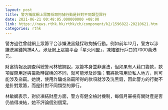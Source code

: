 ```yaml
---
layout: post
title: 警方稱就網上眾籌採取拘捕行動是針對不同類型罪行
date: 2021-06-21 00:48:05.000000000 +08:00
link: https://news.rthk.hk/rthk/ch/component/k2/1596822-20210621.htm
categories: rthk
---
```


警方過往曾就網上眾籌平台涉嫌洗黑錢採取拘捕行動。例如前年12月，警方以涉嫌洗黑錢拘捕4人，涉及網上眾籌平台「星火同盟」，凍結銀行戶口的7000萬港元。

財富情報及調查科總警司林敏嫻說，眾籌本身並非違法，但如果有人藉口籌款，款項實際用途與籌款時聲稱的不同，就可能涉及詐騙；若將款項用於私人地方，則可能涉及盜竊。她說，使用詐騙或盜竊所得的款項就涉及洗黑錢，因此警方的行動不是針對眾籌，而是針對不同類型的罪行。

林敏嫻表示，對於凍結財產方面，警方有健全檢討機制，每個月審視有關財產是否仍值得凍結，她不評論個別個案。
